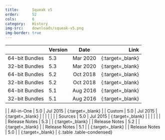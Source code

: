 ```yaml
---
title:      Squeak v5
order:      52
cols:       6
category:   History
img-src:    downloads/squeak-v5.png
img-border: true
---
```


|                | Version   | Date     | Link                                                         |
| -------------- |:--------- |:--------:| ------------------------------------------------------------:|
| 64-bit Bundles | 5.3       | Mar 2020 | [<i class="fa fa-external-link"></i>][53_64]{:target=_blank} |
| 32-bit Bundles | 5.3       | Mar 2020 | [<i class="fa fa-external-link"></i>][53_32]{:target=_blank} |
| 64-bit Bundles | 5.2       | Oct 2018 | [<i class="fa fa-external-link"></i>][52_64]{:target=_blank} |
| 32-bit Bundles | 5.2       | Oct 2018 | [<i class="fa fa-external-link"></i>][52_32]{:target=_blank} |
| 64-bit Bundles | 5.1       | Aug 2016 | [<i class="fa fa-external-link"></i>][51_64]{:target=_blank} |
| 32-bit Bundles | 5.1       | Aug 2016 | [<i class="fa fa-external-link"></i>][51_32]{:target=_blank} |
|
| All-in-One     | 5.0       | Jul 2015 | [<i class="fa fa-download"></i>][50]{:target=_blank}         |
| Custom         | 5.0       | Jul 2015 | [<i class="fa fa-external-link"></i>][50]{:target=_blank}    |
|                |           |          |                                                              |
| Sources        | 5.0       | Jul 2015 | [<i class="fa fa-download"></i>][50s]{:target=_blank}        |
|                |           |          |                                                              |
| Release Notes  | 5.3       |          | [<i class="fa fa-external-link"></i>][53r]{:target=_blank}   |
| Release Notes  | 5.2       |          | [<i class="fa fa-external-link"></i>][52r]{:target=_blank}   |
| Release Notes  | 5.1       |          | [<i class="fa fa-external-link"></i>][51r]{:target=_blank}   |
| Release Notes  | 5.0       |          | [<i class="fa fa-external-link"></i>][50r]{:target=_blank}   |
{:.table .table-condensed}

[50]: http://files.squeak.org/5.0/Squeak5.0-15120-32bit/Squeak5.0-15120-32bit-All-in-One.zip
[50c]: http://files.squeak.org/5.0/Squeak5.0-15120-32bit/

[51_32]: http://files.squeak.org/5.1/Squeak5.1-16548-32bit/
[51_64]: http://files.squeak.org/5.1/Squeak5.1-16548-64bit/

[52_64]: http://files.squeak.org/5.2/Squeak5.2-18234-64bit/
[52_32]: http://files.squeak.org/5.2/Squeak5.2-18234-32bit/

[53_64]: http://files.squeak.org/5.3/Squeak5.3-19431-64bit/
[53_32]: http://files.squeak.org/5.3/Squeak5.3-19431-32bit/

[50s]: http://files.squeak.org/sources_files/SqueakV50.sources.gz

[53r]: https://github.com/squeak-smalltalk/squeak-app/blob/squeak-trunk/release-notes/5.3
[52r]: https://github.com/squeak-smalltalk/squeak-app/blob/squeak-trunk/release-notes/5.2
[51r]: https://github.com/squeak-smalltalk/squeak-app/blob/squeak-trunk/release-notes/5.1
[50r]: https://github.com/squeak-smalltalk/squeak-app/blob/squeak-trunk/release-notes/5.0
